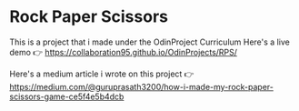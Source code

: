 # Rock Paper Scissors
This is a project that i made under the OdinProject Curriculum
Here's a live demo 👉 https://collaboration95.github.io/OdinProjects/RPS/

Here's a medium article i wrote on this project 👉 https://medium.com/@guruprasath3200/how-i-made-my-rock-paper-scissors-game-ce5f4e5b4dcb